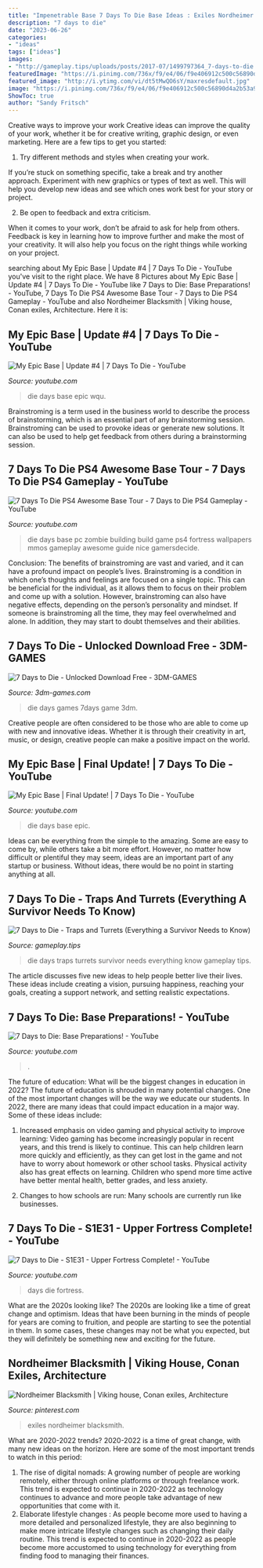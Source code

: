 ```yaml
---
title: "Impenetrable Base 7 Days To Die Base Ideas : Exiles Nordheimer Blacksmith"
description: "7 days to die"
date: "2023-06-26"
categories:
- "ideas"
tags: ["ideas"]
images:
- "http://gameplay.tips/uploads/posts/2017-07/1499797364_7-days-to-die.jpg"
featuredImage: "https://i.pinimg.com/736x/f9/e4/06/f9e406912c500c56890d4a2b53a96349.jpg"
featured_image: "http://i.ytimg.com/vi/dt5tMwQO6sY/maxresdefault.jpg"
image: "https://i.pinimg.com/736x/f9/e4/06/f9e406912c500c56890d4a2b53a96349.jpg"
ShowToc: true
author: "Sandy Fritsch"
---
```



Creative ways to improve your work
Creative ideas can improve the quality of your work, whether it be for creative writing, graphic design, or even marketing. Here are a few tips to get you started:
1. Try different methods and styles when creating your work.

If you’re stuck on something specific, take a break and try another approach. Experiment with new graphics or types of text as well. This will help you develop new ideas and see which ones work best for your story or project.

2. Be open to feedback and extra criticism.

When it comes to your work, don’t be afraid to ask for help from others. Feedback is key in learning how to improve further and make the most of your creativity. It will also help you focus on the right things while working on your project.


	

		
searching about My Epic Base | Update #4 | 7 Days To Die - YouTube you've visit to the right place. We have 8 Pictures about My Epic Base | Update #4 | 7 Days To Die - YouTube like 7 Days to Die: Base Preparations! - YouTube, 7 Days To Die PS4 Awesome Base Tour - 7 Days to Die PS4 Gameplay - YouTube and also Nordheimer Blacksmith | Viking house, Conan exiles, Architecture. Here it is:
		
    
## My Epic Base | Update #4 | 7 Days To Die - YouTube

<img loading=lazy src="http://i.ytimg.com/vi/WqU_VJ5vy-k/maxresdefault.jpg" onerror="this.onerror=null;this.src='https://tse1.mm.bing.net/th?id=OIP.8URnE8ogKgEjBRdlBKKe8AHaEK&amp;pid=15.1';" alt="My Epic Base | Update #4 | 7 Days To Die - YouTube">

_Source: youtube.com_

>die days base epic wqu. 

	

Brainstroming is a term used in the business world to describe the process of brainstorming, which is an essential part of any brainstorming session. Brainstroming can be used to provoke ideas or generate new solutions. It can also be used to help get feedback from others during a brainstorming session.

    
## 7 Days To Die PS4 Awesome Base Tour - 7 Days To Die PS4 Gameplay - YouTube

<img loading=lazy src="https://i.ytimg.com/vi/gfx5l7iGs4g/maxresdefault.jpg" onerror="this.onerror=null;this.src='https://tse1.mm.bing.net/th?id=OIP.u0zRM6Y1T3w3xYzON9lWBwHaEK&amp;pid=15.1';" alt="7 Days To Die PS4 Awesome Base Tour - 7 Days to Die PS4 Gameplay - YouTube">

_Source: youtube.com_

>die days base pc zombie building build game ps4 fortress wallpapers mmos gameplay awesome guide nice gamersdecide. 

	

Conclusion: The benefits of brainstroming are vast and varied, and it can have a profound impact on people’s lives.
Brainstroming is a condition in which one’s thoughts and feelings are focused on a single topic. This can be beneficial for the individual, as it allows them to focus on their problem and come up with a solution. However, brainstroming can also have negative effects, depending on the person’s personality and mindset. If someone is brainstroming all the time, they may feel overwhelmed and alone. In addition, they may start to doubt themselves and their abilities.

    
## 7 Days To Die - Unlocked Download Free - 3DM-GAMES

<img loading=lazy src="https://3dm-games.com/wp-content/uploads/2017/12/7days.jpg" onerror="this.onerror=null;this.src='https://tse4.mm.bing.net/th?id=OIP.y8OVtipyynC5FEH6kktM1QHaEK&amp;pid=15.1';" alt="7 Days to Die - Unlocked Download Free - 3DM-GAMES">

_Source: 3dm-games.com_

>die days games 7days game 3dm. 

	

Creative people are often considered to be those who are able to come up with new and innovative ideas. Whether it is through their creativity in art, music, or design, creative people can make a positive impact on the world.

    
## My Epic Base | Final Update! | 7 Days To Die - YouTube

<img loading=lazy src="http://i.ytimg.com/vi/qmSRM9oh9ZI/maxresdefault.jpg" onerror="this.onerror=null;this.src='https://tse2.mm.bing.net/th?id=OIP.WiuJTs29tiuaZ6TevEoYXwHaEK&amp;pid=15.1';" alt="My Epic Base | Final Update! | 7 Days To Die - YouTube">

_Source: youtube.com_

>die days base epic. 

	

Ideas can be everything from the simple to the amazing. Some are easy to come by, while others take a bit more effort. However, no matter how difficult or plentiful they may seem, ideas are an important part of any startup or business. Without ideas, there would be no point in starting anything at all.

    
## 7 Days To Die - Traps And Turrets (Everything A Survivor Needs To Know)

<img loading=lazy src="http://gameplay.tips/uploads/posts/2017-07/1499797364_7-days-to-die.jpg" onerror="this.onerror=null;this.src='https://tse3.mm.bing.net/th?id=OIP._VrubeLEp6zWtnFegZMNTgHaEK&amp;pid=15.1';" alt="7 Days to Die - Traps and Turrets (Everything a Survivor Needs to Know)">

_Source: gameplay.tips_

>die days traps turrets survivor needs everything know gameplay tips. 

	

The article discusses five new ideas to help people better live their lives. These ideas include creating a vision, pursuing happiness, reaching your goals, creating a support network, and setting realistic expectations.

    
## 7 Days To Die: Base Preparations! - YouTube

<img loading=lazy src="https://i.ytimg.com/vi/M2LcbLaweYg/maxresdefault.jpg" onerror="this.onerror=null;this.src='https://tse2.mm.bing.net/th?id=OIP.clfK-oc4xtgwi1iclevAhwHaEK&amp;pid=15.1';" alt="7 Days to Die: Base Preparations! - YouTube">

_Source: youtube.com_

>. 

	

The future of education: What will be the biggest changes in education in 2022?
The future of education is shrouded in many potential changes. One of the most important changes will be the way we educate our students. In 2022, there are many ideas that could impact education in a major way. Some of these ideas include: 
1) Increased emphasis on video gaming and physical activity to improve learning: Video gaming has become increasingly popular in recent years, and this trend is likely to continue. This can help children learn more quickly and efficiently, as they can get lost in the game and not have to worry about homework or other school tasks. Physical activity also has great effects on learning. Children who spend more time active have better mental health, better grades, and less anxiety. 

2) Changes to how schools are run: Many schools are currently run like businesses.

    
## 7 Days To Die - S1E31 - Upper Fortress Complete! - YouTube

<img loading=lazy src="http://i.ytimg.com/vi/dt5tMwQO6sY/maxresdefault.jpg" onerror="this.onerror=null;this.src='https://tse1.mm.bing.net/th?id=OIP.RvdxqmsEaK8PhdK5ytx9egHaEK&amp;pid=15.1';" alt="7 Days to Die - S1E31 - Upper Fortress Complete! - YouTube">

_Source: youtube.com_

>days die fortress. 

	

What are the 2020s looking like?
The 2020s are looking like a time of great change and optimism. Ideas that have been burning in the minds of people for years are coming to fruition, and people are starting to see the potential in them. In some cases, these changes may not be what you expected, but they will definitely be something new and exciting for the future.

    
## Nordheimer Blacksmith | Viking House, Conan Exiles, Architecture

<img loading=lazy src="https://i.pinimg.com/736x/f9/e4/06/f9e406912c500c56890d4a2b53a96349.jpg" onerror="this.onerror=null;this.src='https://tse1.mm.bing.net/th?id=OIP.w8CIhO3_ql6cL_VsHjB2XQHaEK&amp;pid=15.1';" alt="Nordheimer Blacksmith | Viking house, Conan exiles, Architecture">

_Source: pinterest.com_

>exiles nordheimer blacksmith. 

	

What are 2020-2022 trends?
2020-2022 is a time of great change, with many new ideas on the horizon. Here are some of the most important trends to watch in this period: 
1. The rise of digital nomads: A growing number of people are working remotely, either through online platforms or through freelance work. This trend is expected to continue in 2020-2022 as technology continues to advance and more people take advantage of new opportunities that come with it. 
2. Elaborate lifestyle changes : As people become more used to having a more detailed and personalized lifestyle, they are also beginning to make more intricate lifestyle changes such as changing their daily routine. This trend is expected to continue in 2020-2022 as people become more accustomed to using technology for everything from finding food to managing their finances. 


